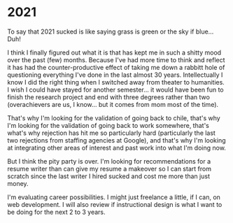 # 2021

To say that 2021 sucked is like saying grass is green or the sky if blue... Duh!

I think I finally figured out what it is that has kept me in such a shitty mood over the past (few) months. Because I've had more time to think and reflect it has had the counter-productive effect of taking me down a rabbitt hole of questioning everything I've done in the last almost 30 years. Intellectually I know I did the right thing when I switched away from theater to humanities. I wish I could have stayed for another semester... it would have been fun to finish the research project and end with three degrees rather than two (overachievers are us, I know... but it comes from mom most of the time).

That's why I'm looking for the validation of going back to chile, that's why I'm looking for the validation of going back to work somewhere, that's what's why rejection has hit me so particularly hard (particularly the last two rejections from staffing agencies at Google), and that's why I'm looking at integrating other areas of interest and past work into what I'm doing now.

But I think the pity party is over. I'm looking for recommendations for a resume writer than can give my resume a makeover so I can start from scratch since the last writer I hired sucked and cost me more than just money.

I'm evaluating career possibilities. I might just freelance a little, if I can, on web development. I will also review if instructional design is what I want to be doing for the next 2 to 3 years.
